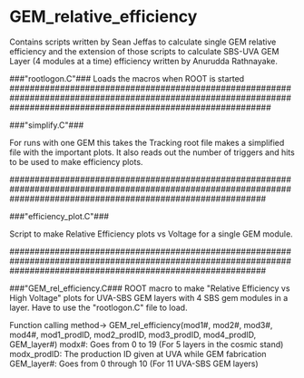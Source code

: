 # GEM_relative_efficiency
Contains scripts written by Sean Jeffas to calculate single GEM relative efficiency and the extension of those scripts to calculate SBS-UVA GEM Layer (4 modules at a time) efficiency written by Anurudda Rathnayake.

###"rootlogon.C"###
Loads the macros when ROOT is started
####################################################################################################################################################################

###"simplify.C"###

  For runs with one GEM this takes the Tracking root file makes a simplified file with the important plots.
  It also reads out the number of triggers and hits to be used to make efficiency plots.
 
 ###################################################################################################################################################################
 
 ###"efficiency_plot.C"###
 
  Script to make Relative Efficiency plots vs Voltage for a single GEM module.
 
 ###################################################################################################################################################################
 
 ###"GEM_rel_efficiency.C###
ROOT macro to make "Relative Efficiency vs High Voltage" plots for UVA-SBS GEM layers with 4 SBS gem modules in a layer. Have to use the "rootlogon.C" file to load.
 
Function calling method-> GEM_rel_efficiency(mod1#, mod2#, mod3#, mod4#, mod1_prodID, mod2_prodID, mod3_prodID, mod4_prodID, GEM_layer#)
modx#: Goes from 0 to 19 (For 5 layers in the cosmic stand)
modx_prodID: The production ID given at UVA while GEM fabrication
GEM_layer#: Goes from 0 through 10 (For 11 UVA-SBS GEM layers)
 
